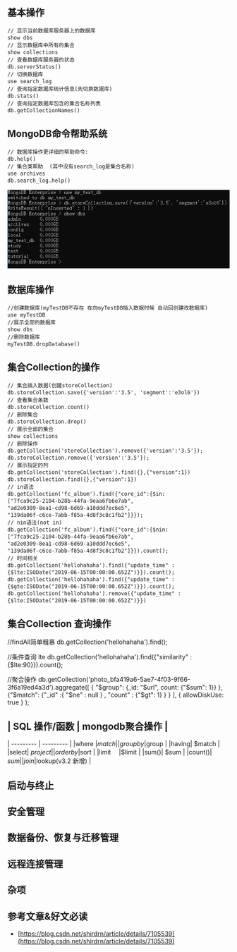 
##  基本操作
```
// 显示当前数据库服务器上的数据库
show dbs
// 显示数据库中所有的集合
show collections
// 查看数据库服务器的状态
db.serverStatus()
// 切换数据库 
use search_log
// 查询指定数据库统计信息(先切换数据库)
db.stats()
// 查询指定数据库包含的集合名称列表
db.getCollectionNames()
```

## MongoDB命令帮助系统
```
// 数据库操作更详细的帮助命令: 
db.help()
// 集合类帮助  (其中没有search_log是集合名称)
use archives
db.search_log.help()  
```
![avatar](https://github.com/sanwancoder/tech_study/blob/master/images/use_database.PNG?raw=true)

## 数据库操作
```
//创建数据库(myTestDB不存在 在向myTestDB插入数据时候 自动回创建改数据库)
use myTestDB
//展示全部的数据库
show dbs
//删除数据库
myTestDB.dropDatabase()
```

## 集合Collection的操作 
```
// 集合插入数据(创建storeCollection)
db.storeCollection.save({'version':'3.5', 'segment':'e3ol6'})
// 查看集合条数
db.storeCollection.count()
// 删除集合
db.storeCollection.drop()
// 展示全部的集合
show collections
// 删除操作
db.getCollection('storeCollection').remove({'version':'3.5'});
db.storeCollection.remove({'version':'3.5'});
// 展示指定的列
db.getCollection('storeCollection').find({},{"version":1})
db.storeCollection.find({},{"version":1})
// in语法
db.getCollection('fc_album').find({"core_id":{$in:
["7fca9c25-2104-b28b-44fa-9eaa6fb6e7ab",
"ad2e0309-8ea1-cd98-6d69-a10ddd7ec6e5",
"139da06f-c6ce-7abb-f85a-4d8f3c8c1fb2"]}});
// nin语法(not in)
db.getCollection('fc_album').find({"core_id":{$nin:
["7fca9c25-2104-b28b-44fa-9eaa6fb6e7ab",
"ad2e0309-8ea1-cd98-6d69-a10ddd7ec6e5",
"139da06f-c6ce-7abb-f85a-4d8f3c8c1fb2"]}}).count();
// 时间相关
db.getCollection('hellohahaha').find({"update_time" : {$lte:ISODate("2019-06-15T00:00:00.652Z")}}).count();
db.getCollection('hellohahaha').find({"update_time" : {$gte:ISODate("2019-06-15T00:00:00.652Z")}}).count();
db.getCollection('hellohahaha').remove({"update_time" : {$lte:ISODate("2019-06-15T00:00:00.652Z")}})
```
## 集合Collection 查询操作
//findAll简单粗暴
db.getCollection('hellohahaha').find();

//条件查询  lte
db.getCollection('hellohahaha').find({"similarity" : {$lte:90}}).count();

//聚合操作
db.getCollection('photo_bfa419a6-5ae7-4f03-9f66-3f6a19ed4a3d').aggregate([
  {
    "$group": {_id: "$url", count: {"$sum": 1}}
  },{"$match": {"_id" :{ "$ne" : null } , "count" : {"$gt": 1} } }
], { allowDiskUse: true } );

## | SQL 操作/函数 | mongodb聚合操作 |
| --------- | --------- |
|where	|$match |
|group by	|$group |
|having|	$match |
|select|	$project |
|order by	|$sort |
|limit　	|$limit |
|sum()|	$sum |
|count()|	$sum |
|join|$lookup(v3.2 新增) |

## 启动与终止

## 安全管理

## 数据备份、恢复与迁移管理

## 远程连接管理

## 杂项

## 参考文章&好文必读
- [https://blog.csdn.net/shirdrn/article/details/7105539](https://blog.csdn.net/shirdrn/article/details/7105539)



